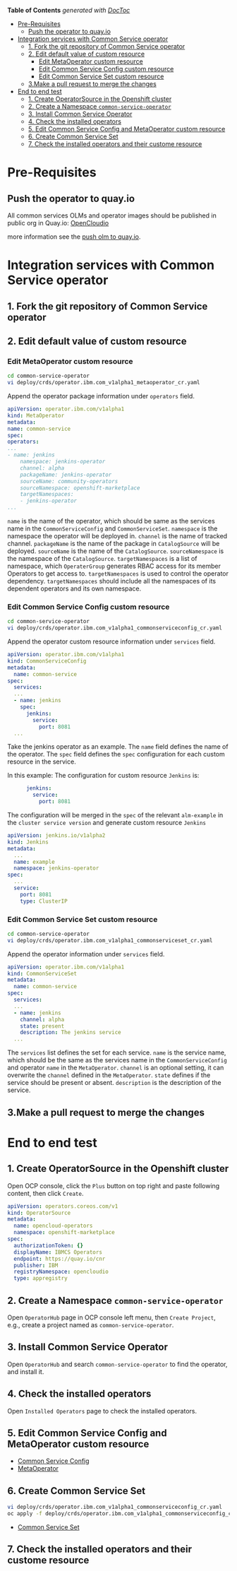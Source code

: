 <!-- START doctoc generated TOC please keep comment here to allow auto update -->
<!-- DON'T EDIT THIS SECTION, INSTEAD RE-RUN doctoc TO UPDATE -->
**Table of Contents**  *generated with [DocToc](https://github.com/thlorenz/doctoc)*

- [Pre-Requisites](#pre-requisites)
    - [Push the operator to quay.io](#push-the-operator-to-quayio)
- [Integration services with Common Service operator](#integration-services-with-common-service-operator)
    - [1. Fork the git repository of Common Service operator](#1-fork-the-git-repository-of-common-service-operator)
    - [2. Edit default value of custom resource](#2-edit-default-value-of-custom-resource)
        - [Edit MetaOperator custom resource](#edit-metaoperator-custom-resource)
        - [Edit Common Service Config custom resource](#edit-common-service-config-custom-resource)
        - [Edit Common Service Set custom resource](#edit-common-service-set-custom-resource)
    - [3.Make a pull request to merge the changes](#3make-a-pull-request-to-merge-the-changes)
- [End to end test](#end-to-end-test)
    - [1. Create OperatorSource in the Openshift cluster](#1-create-operatorsource-in-the-openshift-cluster)
    - [2. Create a Namespace `common-service-operator`](#2-create-a-namespace-common-service-operator)
    - [3. Install Common Service Operator](#3-install-common-service-operator)
    - [4. Check the installed operators](#4-check-the-installed-operators)
    - [5. Edit Common Service Config and MetaOperator custom resource](#5-edit-common-service-config-and-metaoperator-custom-resource)
    - [6. Create Common Service Set](#6-create-common-service-set)
    - [7. Check the installed operators and their custome resource](#7-check-the-installed-operators-and-their-custome-resource)

<!-- END doctoc generated TOC please keep comment here to allow auto update -->

# Pre-Requisites

## Push the operator to quay.io

All common services OLMs and operator images should be published in public org in Quay.io: [OpenCloudio](https://quay.io/organization/opencloudio)

more information see the [push olm to quay.io](https://github.com/operator-framework/community-operators/blob/master/docs/testing-operators.md#push-to-quayio).

# Integration services with Common Service operator

## 1. Fork the git repository of Common Service operator

## 2. Edit default value of custom resource

### Edit MetaOperator custom resource

```bash
cd common-service-operator
vi deploy/crds/operator.ibm.com_v1alpha1_metaoperator_cr.yaml
```

Append the operator package information under `operators` field.

```yaml
apiVersion: operator.ibm.com/v1alpha1
kind: MetaOperator
metadata:
name: common-service
spec:
operators:
...
- name: jenkins
    namespace: jenkins-operator
    channel: alpha
    packageName: jenkins-operator
    sourceName: community-operators
    sourceNamespace: openshift-marketplace
    targetNamespaces:
    - jenkins-operator
...
```

`name` is the name of the operator, which should be same as the services name in the `CommonServiceConfig` and `CommonServiceSet`.
`namespace` is the namespace the operator will be deployed in.
`channel` is the name of tracked channel.
`packageName` is the name of the package in `CatalogSource` will be deployed.
`sourceName` is the name of the `CatalogSource`.
`sourceNamespace` is the namespace of the `CatalogSource`.
`targetNamespaces` is a list of namespace, which `OperaterGroup` generates RBAC access for its member Operators to get access to. `targetNamespaces` is used to control the operator dependency. `targetNamespaces` should include all the namespaces of its dependent operators and its own namespace.

### Edit Common Service Config custom resource

```bash
cd common-service-operator
vi deploy/crds/operator.ibm.com_v1alpha1_commonserviceconfig_cr.yaml
```

Append the operator custom resource information under `services` field.

```yaml
apiVersion: operator.ibm.com/v1alpha1
kind: CommonServiceConfig
metadata:
  name: common-service
spec:
  services:
  ...
  - name: jenkins
    spec:
      jenkins:
        service:
          port: 8081
  ...
```

Take the jenkins operator as an example.
The `name` field defines the name of the operator.
The `spec` field defines the `spec` configuration for each custom resource in the service.

In this example:
The configuration for custom resource `Jenkins` is:

```yaml
      jenkins:
        service:
          port: 8081
```

The configuration will be merged in the `spec` of the relevant `alm-example` in the `cluster service version` and generate custom resource `Jenkins`

```yaml
apiVersion: jenkins.io/v1alpha2
kind: Jenkins
metadata:
  ...
  name: example
  namespace: jenkins-operator
spec:
  ...
  service:
    port: 8081
    type: ClusterIP
```

### Edit Common Service Set custom resource

```bash
cd common-service-operator
vi deploy/crds/operator.ibm.com_v1alpha1_commonserviceset_cr.yaml
```

Append the operator information under `services` field.

```yaml
apiVersion: operator.ibm.com/v1alpha1
kind: CommonServiceSet
metadata:
  name: common-service
spec:
  services:
  ...
  - name: jenkins
    channel: alpha
    state: present
    description: The jenkins service
  ...
```

The `services` list defines the set for each service.
`name` is the service name, which should be the same as the services name in the `CommonServiceConfig` and operator `name` in the `MetaOperator`.
`channel` is an optional setting, it can overwrite the `channel` defined in the `MetaOperator`.
`state` defines if the service should be present or absent.
`description` is the description of the service.

## 3.Make a pull request to merge the changes

# End to end test

## 1. Create OperatorSource in the Openshift cluster

Open OCP console, click the `Plus` button on top right and paste following content, then click `Create`.

```yaml
apiVersion: operators.coreos.com/v1
kind: OperatorSource
metadata:
  name: opencloud-operators
  namespace: openshift-marketplace
spec:
  authorizationToken: {}
  displayName: IBMCS Operators
  endpoint: https://quay.io/cnr
  publisher: IBM
  registryNamespace: opencloudio
  type: appregistry
```

## 2. Create a Namespace `common-service-operator`

Open `OperatorHub` page in OCP console left menu, then `Create Project`, e.g., create a project named as `common-service-operator`.

## 3. Install Common Service Operator

Open `OperatorHub` and search `common-service-operator` to find the operator, and install it.

## 4. Check the installed operators

Open `Installed Operators` page to check the installed operators.

## 5. Edit Common Service Config and MetaOperator custom resource

- [Common Service Config](#edit-common-service-config-custom-resource)
- [MetaOperator](#edit-meta-operator-custom-resource)

## 6. Create Common Service Set

```bash
vi deploy/crds/operator.ibm.com_v1alpha1_commonserviceconfig_cr.yaml
oc apply -f deploy/crds/operator.ibm.com_v1alpha1_commonserviceconfig_cr.yaml -n common-service-operator
```

- [Common Service Set](#edit-common-service-set-custom-resource)

## 7. Check the installed operators and their custome resource
